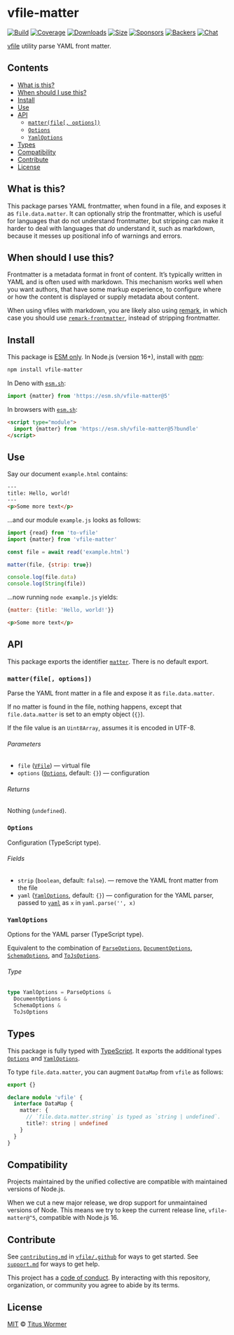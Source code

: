 # vfile-matter

[![Build][build-badge]][build]
[![Coverage][coverage-badge]][coverage]
[![Downloads][downloads-badge]][downloads]
[![Size][size-badge]][size]
[![Sponsors][sponsors-badge]][collective]
[![Backers][backers-badge]][collective]
[![Chat][chat-badge]][chat]

[vfile][] utility parse YAML front matter.

## Contents

*   [What is this?](#what-is-this)
*   [When should I use this?](#when-should-i-use-this)
*   [Install](#install)
*   [Use](#use)
*   [API](#api)
    *   [`matter(file[, options])`](#matterfile-options)
    *   [`Options`](#options)
    *   [`YamlOptions`](#yamloptions)
*   [Types](#types)
*   [Compatibility](#compatibility)
*   [Contribute](#contribute)
*   [License](#license)

## What is this?

This package parses YAML frontmatter, when found in a file, and exposes it as
`file.data.matter`.
It can optionally strip the frontmatter, which is useful for languages that do
not understand frontmatter, but stripping can make it harder to deal with
languages that *do* understand it, such as markdown, because it messes up
positional info of warnings and errors.

## When should I use this?

Frontmatter is a metadata format in front of content.
It’s typically written in YAML and is often used with markdown.
This mechanism works well when you want authors, that have some markup
experience, to configure where or how the content is displayed or supply
metadata about content.

When using vfiles with markdown, you are likely also using [remark][], in which
case you should use [`remark-frontmatter`][remark-frontmatter], instead of
stripping frontmatter.

## Install

This package is [ESM only][esm].
In Node.js (version 16+), install with [npm][]:

```sh
npm install vfile-matter
```

In Deno with [`esm.sh`][esmsh]:

```js
import {matter} from 'https://esm.sh/vfile-matter@5'
```

In browsers with [`esm.sh`][esmsh]:

```html
<script type="module">
  import {matter} from 'https://esm.sh/vfile-matter@5?bundle'
</script>
```

## Use

Say our document `example.html` contains:

```html
---
title: Hello, world!
---
<p>Some more text</p>
```

…and our module `example.js` looks as follows:

```js
import {read} from 'to-vfile'
import {matter} from 'vfile-matter'

const file = await read('example.html')

matter(file, {strip: true})

console.log(file.data)
console.log(String(file))
```

…now running `node example.js` yields:

```js
{matter: {title: 'Hello, world!'}}
```

```html
<p>Some more text</p>
```

## API

This package exports the identifier [`matter`][api-matter].
There is no default export.

### `matter(file[, options])`

Parse the YAML front matter in a file and expose it as `file.data.matter`.

If no matter is found in the file, nothing happens, except that
`file.data.matter` is set to an empty object (`{}`).

If the file value is an `Uint8Array`, assumes it is encoded in UTF-8.

###### Parameters

*   `file` ([`VFile`][vfile])
    — virtual file
*   `options` ([`Options`][api-options], default: `{}`)
    — configuration

###### Returns

Nothing (`undefined`).

### `Options`

Configuration (TypeScript type).

###### Fields

*   `strip` (`boolean`, default: `false`).
    — remove the YAML front matter from the file
*   `yaml` ([`YamlOptions`][api-yaml-options], default: `{}`)
    — configuration for the YAML parser, passed to [`yaml`][yaml] as `x` in
    `yaml.parse('', x)`

### `YamlOptions`

Options for the YAML parser (TypeScript type).

Equivalent to the combination of
[`ParseOptions`](https://eemeli.org/yaml/#parse-options),
[`DocumentOptions`](https://eemeli.org/yaml/#document-options),
[`SchemaOptions`](https://eemeli.org/yaml/#schema-options), and
[`ToJsOptions`](https://eemeli.org/yaml/#tojs-options).

###### Type

```ts
type YamlOptions = ParseOptions &
  DocumentOptions &
  SchemaOptions &
  ToJsOptions
```

## Types

This package is fully typed with [TypeScript][].
It exports the additional types [`Options`][api-options] and
[`YamlOptions`][api-yaml-options].

To type `file.data.matter`, you can augment `DataMap` from `vfile` as follows:

```ts
export {}

declare module 'vfile' {
  interface DataMap {
    matter: {
      // `file.data.matter.string` is typed as `string | undefined`.
      title?: string | undefined
    }
  }
}
```

## Compatibility

Projects maintained by the unified collective are compatible with maintained
versions of Node.js.

When we cut a new major release, we drop support for unmaintained versions of
Node.
This means we try to keep the current release line, `vfile-matter@^5`,
compatible with Node.js 16.

## Contribute

See [`contributing.md`][contributing] in [`vfile/.github`][health] for ways to
get started.
See [`support.md`][support] for ways to get help.

This project has a [code of conduct][coc].
By interacting with this repository, organization, or community you agree to
abide by its terms.

## License

[MIT][license] © [Titus Wormer][author]

<!-- Definitions -->

[build-badge]: https://github.com/vfile/vfile-matter/workflows/main/badge.svg

[build]: https://github.com/vfile/vfile-matter/actions

[coverage-badge]: https://img.shields.io/codecov/c/github/vfile/vfile-matter.svg

[coverage]: https://codecov.io/github/vfile/vfile-matter

[downloads-badge]: https://img.shields.io/npm/dm/vfile-matter.svg

[downloads]: https://www.npmjs.com/package/vfile-matter

[size-badge]: https://img.shields.io/badge/dynamic/json?label=minzipped%20size&query=$.size.compressedSize&url=https://deno.bundlejs.com/?q=vfile-matter

[size]: https://bundlejs.com/?q=vfile-matter

[sponsors-badge]: https://opencollective.com/unified/sponsors/badge.svg

[backers-badge]: https://opencollective.com/unified/backers/badge.svg

[collective]: https://opencollective.com/unified

[chat-badge]: https://img.shields.io/badge/chat-discussions-success.svg

[chat]: https://github.com/vfile/vfile/discussions

[npm]: https://docs.npmjs.com/cli/install

[esm]: https://gist.github.com/sindresorhus/a39789f98801d908bbc7ff3ecc99d99c

[esmsh]: https://esm.sh

[typescript]: https://www.typescriptlang.org

[contributing]: https://github.com/vfile/.github/blob/main/contributing.md

[support]: https://github.com/vfile/.github/blob/main/support.md

[health]: https://github.com/vfile/.github

[coc]: https://github.com/vfile/.github/blob/main/code-of-conduct.md

[license]: license

[author]: https://wooorm.com

[vfile]: https://github.com/vfile/vfile

[remark]: https://github.com/remarkjs/remark

[remark-frontmatter]: https://github.com/remarkjs/remark-frontmatter

[yaml]: https://github.com/eemeli/yaml

[api-matter]: #matterfile-options

[api-options]: #options

[api-yaml-options]: #yamloptions
